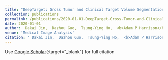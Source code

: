 ```yaml
---
title: "DeepTarget: Gross Tumor and Clinical Target Volume Segmentation in Esophageal Cancer Radiotherapy"
collection: publications
permalink: /publications/2020-01-01-DeepTarget-Gross-Tumor-and-Clinical-Target-Volume-Segmentation-in-Esophageal-Cancer-Radiotherapy
date: 2020-01-01
author:  Dakai Jin,  Dazhou Guo,  Tsung-Ying Ho,  <b>Adam P Harrison</b>,  Jing Xiao,  Chen-kan Tseng,  Le Lu, 
venue: 'Medical Image Analysis'
citation: ' Dakai Jin,  Dazhou Guo,  Tsung-Ying Ho,  <b>Adam P Harrison</b>,  Jing Xiao,  Chen-kan Tseng,  Le Lu, &quot;DeepTarget: Gross Tumor and Clinical Target Volume Segmentation in Esophageal Cancer Radiotherapy.&quot; Medical Image Analysis, 2020.'
---
```

Use [Google Scholar](https://scholar.google.com/scholar?q=DeepTarget:+Gross+Tumor+and+Clinical+Target+Volume+Segmentation+in+Esophageal+Cancer+Radiotherapy){:target="_blank"} for full citation